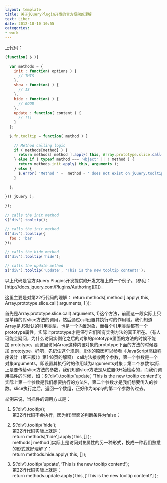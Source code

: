 ```yaml
---
layout: template
title: 关于jQueryPlugin开发的官方框架的理解
text: Liber
date: 2012-10-10 10:55
categories:
- work
---
```

上代码：  

~~~ javascript
(function( $ ){
 
  var methods = {
    init : function( options ) { 
      // THIS 
    },
    show : function( ) {
      // IS
    },
    hide : function( ) { 
      // GOOD
    },
    update : function( content ) { 
      // !!! 
    }
  };
 
  $.fn.tooltip = function( method ) {
     
    // Method calling logic
    if ( methods[method] ) {
      return methods[ method ].apply( this, Array.prototype.slice.call( arguments, 1 ));
    } else if ( typeof method === 'object' || ! method ) {
      return methods.init.apply( this, arguments );
    } else {
      $.error( 'Method ' +  method + ' does not exist on jQuery.tooltip' );
    }    
   
  };
 
})( jQuery );
 
});
 
// calls the init method
$('div').tooltip(); 
 
// calls the init method
$('div').tooltip({
  foo : 'bar'
});
 
// calls the hide method
$('div').tooltip('hide'); 
 
// calls the update method
$('div').tooltip('update', 'This is the new tooltip content!'); 
~~~
  
以上代码是官方jQuery Plugins开发提供的开发文档上的一个例子。（参见：[http://docs.jquery.com/Plugins/Authoring][0]）  

[0]: http://docs.jquery.com/Plugins/Authoring

这里主要是对第22行代码的理解：
return methods[ method ].apply( this, Array.prototype.slice.call( arguments, 1 ));

首先是Array.prototype.slice.call( arguments, 1)这个方法，前面这一段实际上只是单纯的对slice方法的调用，然后通过call设置其执行时的作用域。我们知道Array是JS默认的引用类型，也是一个内置对象，而每个引用类型都有一个prototype属性，实际上prototype才是保存它们所有实例方法的真正所在。（有人可能会疑问，为什么访问实例化之后的对象的prototype里面的方法的时候不能加.prototype，而这里访问Array这种内置对象的prototype下面的方法的时候要加.prototype。好吧，先记住这个规则，具体的原因可以参看《JavaScript高级程序设计（第三版）》第148页的解释）
call方法接收两个参数，第一个参数是一个对象arguments，即设置其执行时的作用域为arguments对象；第二个参数1实际上是要传给slice方法的参数，我们知道slice方法是从位置0开始检索的，而我们调用插件的时候，如：$(‘div’).tooltip(‘update’, ‘This is the new tooltip content!’); 实际上第一个参数是我们想要执行的方法名，第二个参数才是我们想要传入的参数。slice执行之后，返回一个数组，正好作为apply的第二个参数传过去。  

举例来说，当插件的调用方式是：  
1. $(‘div’).tooltip();  
第22行代码不会执行，因为if()里面的判断条件为false；  

2. $(‘div’).tooltip(‘hide’);  
第22行代码实际上就是：  
return methods['hide'].apply( this, [] );  
methods[ method ]实际上是访问对象属性的另一种形式，换成一种我们熟悉的形式就好理解了：  
return methods.hide.apply( this, [] );  

3. $(‘div’).tooltip(‘update’, ‘This is the new tooltip content!’);  
第22行代码实际上就是：  
return methods.update.apply( this, ['This is the new tooltip content!'] );  
